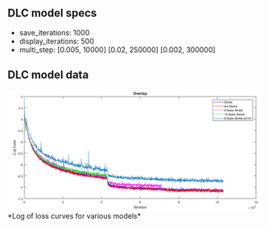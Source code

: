 ## DLC model specs
- save_iterations: 1000
- display_iterations: 500
- multi_step:
[0.005, 10000] [0.02, 250000] [0.002, 300000]


## DLC model data
<img align="left" src = "https://github.com/sachaker/deeplabcut_texteam/blob/master/Protocols/Images/overlap.png">
*Log of loss curves for various models*
